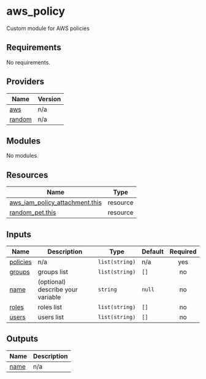# aws_policy
Custom module for AWS policies

<!-- BEGIN_TF_DOCS -->
## Requirements

No requirements.

## Providers

| Name | Version |
|------|---------|
| <a name="provider_aws"></a> [aws](#provider\_aws) | n/a |
| <a name="provider_random"></a> [random](#provider\_random) | n/a |

## Modules

No modules.

## Resources

| Name | Type |
|------|------|
| [aws_iam_policy_attachment.this](https://registry.terraform.io/providers/hashicorp/aws/latest/docs/resources/iam_policy_attachment) | resource |
| [random_pet.this](https://registry.terraform.io/providers/hashicorp/random/latest/docs/resources/pet) | resource |

## Inputs

| Name | Description | Type | Default | Required |
|------|-------------|------|---------|:--------:|
| <a name="input_policies"></a> [policies](#input\_policies) | n/a | `list(string)` | n/a | yes |
| <a name="input_groups"></a> [groups](#input\_groups) | groups list | `list(string)` | `[]` | no |
| <a name="input_name"></a> [name](#input\_name) | (optional) describe your variable | `string` | `null` | no |
| <a name="input_roles"></a> [roles](#input\_roles) | roles list | `list(string)` | `[]` | no |
| <a name="input_users"></a> [users](#input\_users) | users list | `list(string)` | `[]` | no |

## Outputs

| Name | Description |
|------|-------------|
| <a name="output_name"></a> [name](#output\_name) | n/a |
<!-- END_TF_DOCS -->
